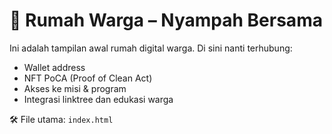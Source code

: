 # 🏡 Rumah Warga – Nyampah Bersama

Ini adalah tampilan awal rumah digital warga. Di sini nanti terhubung:
- Wallet address
- NFT PoCA (Proof of Clean Act)
- Akses ke misi & program
- Integrasi linktree dan edukasi warga

🛠️ File utama: `index.html`
